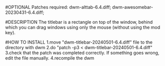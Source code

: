 #OPTIONAL
Patches required:
dwm-alttab-6.4.diff;
dwm-awesomebar-20230431-6.4.diff;

#DESCRIPTION
The titlebar is a rectangle on top of the window, behind which you can drag windows using only the mouse (without using the mod key).

#HOW TO INSTALL
1.move "dwm-titlebar-20240501-6.4.diff" file to the directory with dwm
2.do "patch -p3 < dwm-titlebar-20240501-6.4.diff"
3.check that the patch was completed correctly. If something goes wrong, edit the file manually.
4.recompile the dwm
